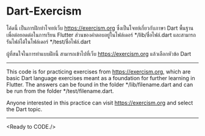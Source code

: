 # Dart-Exercism
โค้ดนี้ เป็นการฝึกทำโจทย์เว็บ https://exercism.org ซึ่งเป็นโจทย์เกี่ยวกับภาษา Dart พื้นฐานเพื่อต่อยอดต่อในการเรียน Flutter
ส่วนของคำตอบอยู่ในโฟล์เดอร์ */lib/ชื่อไฟล์.dart และสามารถรันไฟล์ได้ในโฟล์เดอร์ */test/ชื่อไฟล์.dart

ผู้ที่สนใจในการทำแบบฝึกนี้ สามารถเข้าไปที่เว็บ https://exercism.org แล้วเลือกหัวข้อ Dart

----------------------------------------------------------------------------------------------

This code is for practicing exercises from https://exercism.org, which are basic Dart language exercises meant as a foundation for further learning in Flutter.
The answers can be found in the folder */lib/filename.dart and can be run from the folder */test/filename.dart.

Anyone interested in this practice can visit https://exercism.org and select the Dart topic.

-----------------------------------------------------------------------------------------------

<Ready to CODE.\/>
